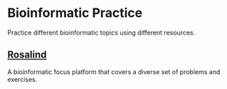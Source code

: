 # Bioinformatic Practice
Practice different bioinformatic topics using different resources.

## [Rosalind](https://github.com/jessicatwes/bioinfo_practice/tree/main/rosalind)
A bioinformatic focus platform that covers a diverse set of problems and exercises. 
